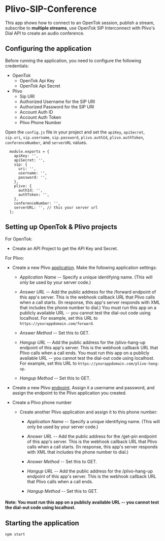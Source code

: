 # Plivo-SIP-Conference

  This app shows how to connect to an OpenTok session, publish a stream, subscribe to **multiple streams**, use OpenTok SIP Interconnect with Plivo's Dial API to create an audio conference.

## Configuring the application

Before running the application, you need to configure the following credentials:
  * OpenTok
    * OpenTok Api Key
    * OpenTok Api Secret
  * Plivo
    * Sip URI
    * Authorized Username for the SIP URI
    * Authorized Password for the SIP URI
    * Account Auth ID
    * Account Auth Token
    * Plivo Phone Number

Open the `config.js` file in your project and set the `apiKey`, `apiSecret`, `sip.uri`, `sip.username`, `sip.password`, `plivo.authId`, `plivo.authToken`, `conferenceNumber`, and `serverURL` values.

```
  module.exports = {
    apiKey: '',
    apiSecret: '',
    sip: {
      uri: '',
      username: '',
      password: '',
    },
    plivo: {
      authId: '',
      authToken: '',
    },
    conferenceNumber: '',
    serverURL: '', // this your server url
  };
```

## Setting up OpenTok & Plivo projects
  For OpenTok:
  * Create an API Project to get the API Key and Secret.

  For Plivo:
  * Create a new Plivo [application](https://manage.plivo.com/app/). Make the following application
   settings:
    * *Application Name* -- Specify a unique identifying name. (This will only be used by your
     server code.)

    * *Answer URL* -- Add the public address for the /forward endpoint of this app's server.
     This is the webhook callback URL that Plivo calls when a call starts. (In response, this app's server responds with XML that includes the phone number to dial.) You must run this app on a publicly available URL -- you cannot test the dial-out code using localhost. For
     example, set this URL to `https://yourappdomain.com/forward`.

    * *Answer Method* -- Set this to GET.

    * *Hangup URL* -- Add the public address for the /plivo-hang-up endpoint of this app's server.
     This is the webhook callback URL that Plivo calls when a call ends. You must run this app on a publicly available URL -- you cannot test the dial-out code using localhost. For
     example, set this URL to `https://yourappdomain.com/plivo-hang-up`.

    * *Hangup Method* -- Set this to GET.

  * Create a new Plivo [endpoint](https://manage.plivo.com/endpoint/). Assign it a username and
   password, and assign the endpoint to the Plivo application you created.

  * Create a Plivo phone number
    * Create another Plivo application and assign it to this phone number:
      * *Application Name* -- Specify a unique identifying name. (This will only be used by your
     server code.)

      * *Answer URL* -- Add the public address for the /get-pin endpoint of this app's server.
     This is the webhook callback URL that Plivo calls when a call starts. (In response, this app's server responds with XML that includes the phone number to dial.)
      
      * *Answer Method* -- Set this to GET.

      * *Hangup URL* -- Add the public address for the /plivo-hang-up endpoint of this app's server.
      This is the webhook callback URL that Plivo calls when a call ends.

      * *Hangup Method* -- Set this to GET.

#### Note: You must run this app on a publicly available URL -- you cannot test the dial-out code using localhost.

## Starting the application
`npm start`
